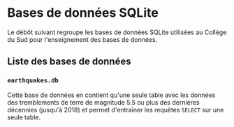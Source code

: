 # Bases de données SQLite

Le débôt suivant regroupe les bases de données SQLite utilisées au Collège du
Sud pour l'enseignement des bases de données.

## Liste des bases de données

### `earthquakes.db`

Cette base de données en contient qu'une seule table avec les données des
tremblements de terre de magnitude 5.5 ou plus des dernières décennies (jusqu'à
2018) et permet d'entraîner les requêtes `SELECT` sur une seule table.

